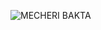 ![MECHERI BAKTA](![image](https://github.com/user-attachments/assets/830a3967-d156-4cdb-b055-ed8fb5ac6844.jpeg?raw=true)
)
